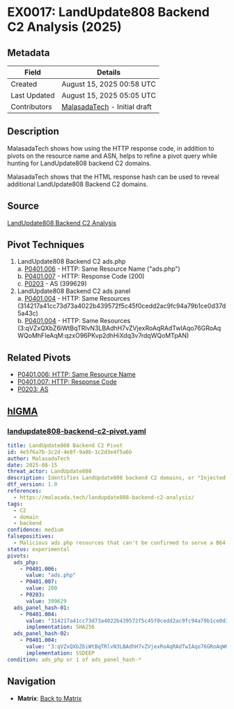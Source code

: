 # EX0017:  LandUpdate808 Backend C2 Analysis (2025)

## Metadata
| Field          | Details                                      |
|----------------|----------------------------------------------|
| Created        | August 15, 2025 00:58 UTC                    |
| Last Updated   | August 15, 2025 05:05 UTC                    |
| Contributors   | [MalasadaTech](../contributors.md#malasadatech) - Initial draft |

## Description
MalasadaTech shows how using the HTTP response code, in addition to pivots on the resource name and ASN, helps to refine a pivot query while hunting for LandUpdate808 backend C2 domains.

MalasadaTech shows that the HTML response hash can be used to reveal additional LandUpdate808 Backend C2 domains.

## Source
 [LandUpdate808 Backend C2 Analysis](https://malasada.tech/landupdate808-backend-c2-analysis/)

## Pivot Techniques
1. LandUpdate808 Backend C2 ads.php   
    a. [P0401.006](../pivots/P0401.006.md) - HTTP: Same Resource Name ("ads.php")    
    b. [P0401.007](../pivots/P0401.007.md) - HTTP: Response Code (200)     
    c. [P0203](../pivots/P0203.md) - AS (399629)
2. LandUpdate808 Backend C2 ads panel   
    a. [P0401.004](../pivots/P0401.004.md) - HTTP: Same Resources (314217a41cc73d73a4022b439572f5c45f0cedd2ac9fc94a79b1ce0d37d5a43c)    
    b. [P0401.004](../pivots/P0401.004.md) - HTTP: Same Resources (3:qVZxQXbZ6iWtBqTRlvN3LBAdhH7vZVjexRoAqRAdTwIAqo76GRoAqWQoMhFIeAqM:qzxO96PKvp2dhHiXdq3v7rdqWQoMTpAN)    

## Related Pivots
- [P0401.006: HTTP: Same Resource Name](../pivots/P0401.006.md)
- [P0401.007: HTTP: Response Code](../pivots/P0401.007.md)
- [P0203: AS](../pivots/P0203.md)

## [hIGMA](https://github.com/MalasadaTech/hIGMA) 

### [landupdate808-backend-c2-pivot.yaml](https://github.com/MalasadaTech/hIGMA/blob/main/rules/landupdate808-backend-c2-pivot.yaml)
```yaml
title: LandUpdate808 Backend C2 Pivot
id: 4e5f6a7b-3c2d-4e8f-9a0b-1c2d3e4f5a6b
author: MalasadaTech
date: 2025-08-15
threat_actor: LandUpdate808
description: Identifies LandUpdate808 backend C2 domains, or "Injected Link Providers", that provide the injected link to load the LandUpdate808 exploit kit. These normally return a B64-encoded string that is the injected URL. This search will return the scan jobs that scanned the ads.php route, got a 200 response, and is hosted on AS399629.
dtf_version: 1.0
references:
  - https://malasada.tech/landupdate808-backend-c2-analysis/
tags:
  - C2
  - domain
  - backend
confidence: medium
falsepositives:
  - Malicious ads.php resources that can't be confirmed to serve a B64 encoded string.
status: experimental
pivots:
  ads_php:
    - P0401.006:
      value: "ads.php"
    - P0401.007:
      value: 200
    - P0203:
      value: 399629
  ads_panel_hash-01:
    - P0401.004:
      value: "314217a41cc73d73a4022b439572f5c45f0cedd2ac9fc94a79b1ce0d37d5a43c"
      implementation: SHA256
  ads_panel_hash-02:
    - P0401.004:
      value: "3:qVZxQXbZ6iWtBqTRlvN3LBAdhH7vZVjexRoAqRAdTwIAqo76GRoAqWQoMhFIeAqM:qzxO96PKvp2dhHiXdq3v7rdqWQoMTpAN"
      implementation: SSDEEP  
condition: ads_php or 1 of ads_panel_hash-*
```


## Navigation
- **Matrix**: [Back to Matrix](../matrix.md)
